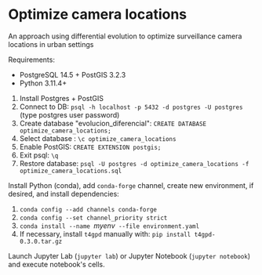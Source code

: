 # Optimize camera locations
An approach using differential evolution to optimize surveillance camera locations in urban settings

Requirements:

- PostgreSQL 14.5 + PostGIS 3.2.3
- Python 3.11.4+

1. Install Postgres + PostGIS
2. Connect to DB: `psql -h localhost -p 5432 -d postgres -U postgres` (type postgres user password)
3. Create database "evolucion_diferencial": `CREATE DATABASE optimize_camera_locations;`
4. Select database : `\c optimize_camera_locations`
5. Enable PostGIS: `CREATE EXTENSION postgis;`
6. Exit psql: `\q`
4. Restore database: `psql -U postgres -d optimize_camera_locations -f optimize_camera_locations.sql`

Install Python (conda), add `conda-forge` channel, create new environment, if desired, and install dependencies:

1. `conda config --add channels conda-forge`
2. `conda config --set channel_priority strict`
3. `conda install --name `_myenv_` --file environment.yaml`
4. If necessary, install `t4gpd` manually with: `pip install t4gpd-0.3.0.tar.gz`

Launch Jupyter Lab (`jupyter lab`) or Jupyter Notebook (`jupyter notebook`) and execute notebook's cells.